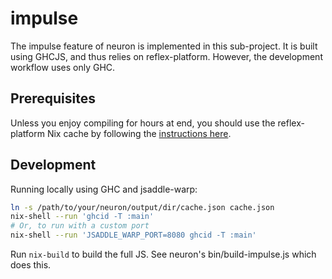 # impulse

The impulse feature of neuron is implemented in this sub-project. It is built using GHCJS, and thus relies on reflex-platform. However, the development workflow uses only GHC.

## Prerequisites

Unless you enjoy compiling for hours at end, you should use the reflex-platform Nix cache by following the [instructions here][cache].

## Development

Running locally using GHC and jsaddle-warp:

```bash
ln -s /path/to/your/neuron/output/dir/cache.json cache.json
nix-shell --run 'ghcid -T :main'
# Or, to run with a custom port
nix-shell --run 'JSADDLE_WARP_PORT=8080 ghcid -T :main'
```

Run `nix-build` to build the full JS. See neuron's bin/build-impulse.js which does this.

[cache]: https://github.com/obsidiansystems/obelisk#installing-obelisk

